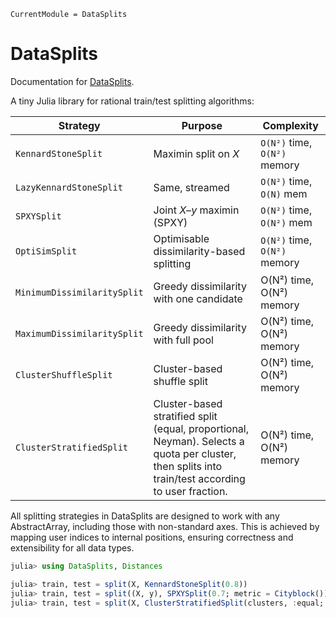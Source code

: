 ```@meta
CurrentModule = DataSplits
```

# DataSplits

Documentation for [DataSplits](https://github.com/davide-grheco/DataSplits.jl).

A tiny Julia library for rational train/test splitting algorithms:

| Strategy | Purpose | Complexity |
|----------|---------|------------|
| `KennardStoneSplit` | Maximin split on *X* | `O(N²)` time, `O(N²)` memory |
| `LazyKennardStoneSplit` | Same, streamed | `O(N²)` time, `O(N)` mem |
| `SPXYSplit` | Joint *X–y* maximin (SPXY) | `O(N²)` time, `O(N²)` mem |
| `OptiSimSplit`         | Optimisable dissimilarity-based splitting       | `O(N²)` time, `O(N²)` memory |
| `MinimumDissimilaritySplit`|  Greedy dissimilarity with one candidate | O(N²) time, O(N²) memory |
| `MaximumDissimilaritySplit`|  Greedy dissimilarity with full pool | O(N²) time, O(N²) memory |
| `ClusterShuffleSplit`|  Cluster-based shuffle split | O(N²) time, O(N²) memory |
| `ClusterStratifiedSplit`|  Cluster-based stratified split (equal, proportional, Neyman). Selects a quota per cluster, then splits into train/test according to user fraction. | O(N²) time, O(N²) memory |

All splitting strategies in DataSplits are designed to work with any AbstractArray, including those with non-standard axes. This is achieved by mapping user indices to internal positions, ensuring correctness and extensibility for all data types.

```julia
julia> using DataSplits, Distances

julia> train, test = split(X, KennardStoneSplit(0.8))
julia> train, test = split((X, y), SPXYSplit(0.7; metric = Cityblock()))
julia> train, test = split(X, ClusterStratifiedSplit(clusters, :equal; n=4, frac=0.7))
```
